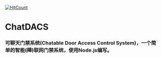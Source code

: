 [![HitCount](http://hits.dwyl.io/Giftia/ChatDACS.svg)](http://hits.dwyl.io/Giftia/ChatDACS)
# ChatDACS
### 可聊天门禁系统(Chatable Door Access Control System)，一个简单的智能<del>(障)</del>联网门禁系统，使用Node.js编写。
